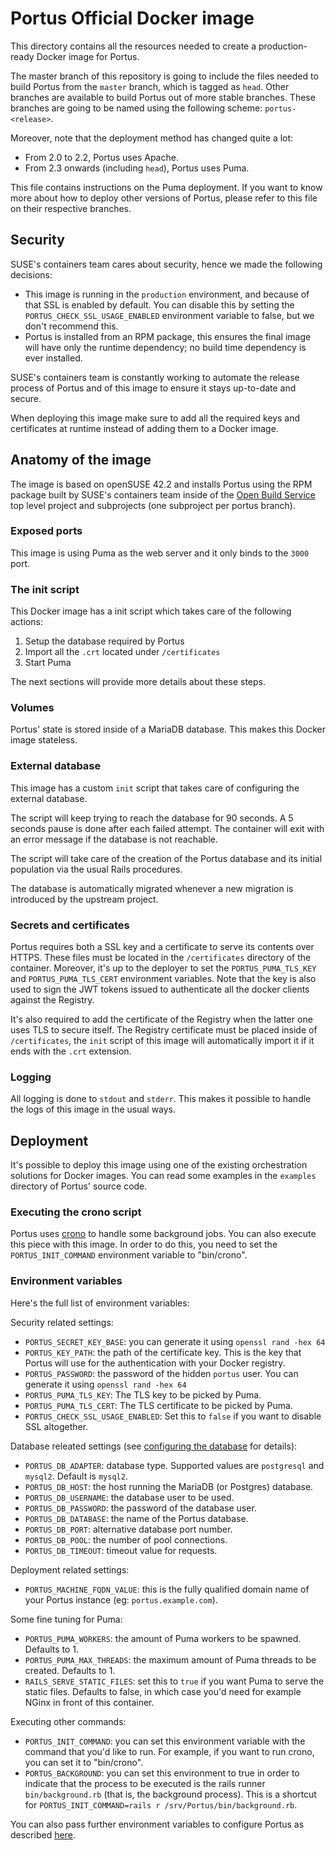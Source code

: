 # Portus Official Docker image

This directory contains all the resources needed to create a production-ready
Docker image for Portus.

The master branch of this repository is going to include the files needed
to build Portus from the `master` branch, which is tagged as `head`. Other
branches are available to build Portus out of more stable branches. These
branches are going to be named using the following scheme: `portus-<release>`.

Moreover, note that the deployment method has changed quite a lot:

- From 2.0 to 2.2, Portus uses Apache.
- From 2.3 onwards (including `head`), Portus uses Puma.

This file contains instructions on the Puma deployment. If you want to know more
about how to deploy other versions of Portus, please refer to this file on their
respective branches.

## Security

SUSE's containers team cares about security, hence we made the following
decisions:

  * This image is running in the `production` environment, and because of that
    SSL is enabled by default. You can disable this by setting the
    `PORTUS_CHECK_SSL_USAGE_ENABLED` environment variable to false, but we don't
    recommend this.
  * Portus is installed from an RPM package, this ensures the final image will
    have only the runtime dependency; no build time dependency is ever installed.

SUSE's containers team is constantly working to automate the release process
of Portus and of this image to ensure it stays up-to-date and secure.

When deploying this image make sure to add all the required keys and
certificates at runtime instead of adding them to a Docker image.

## Anatomy of the image

The image is based on openSUSE 42.2 and installs Portus using the RPM package
built by SUSE's containers team inside of the [Open Build Service](https://build.opensuse.org/project/subprojects/Virtualization:containers:Portus)
top level project and subprojects (one subproject per portus branch).

### Exposed ports

This image is using Puma as the web server and it only binds to the `3000`
port.

### The init script

This Docker image has a init script which takes care of the following actions:

  1. Setup the database required by Portus
  2. Import all the `.crt` located under `/certificates`
  3. Start Puma

The next sections will provide more details about these steps.

### Volumes

Portus' state is stored inside of a MariaDB database. This makes this Docker
image stateless.

### External database

This image has a custom `init` script that takes care of configuring the external
database.

The script will keep trying to reach the database for 90 seconds. A 5 seconds
pause is done after each failed attempt. The container will exit with an error
message if the database is not reachable.

The script will take care of the creation of the Portus database and its initial
population via the usual Rails procedures.

The database is automatically migrated whenever a new migration is introduced
by the upstream project.

### Secrets and certificates

Portus requires both a SSL key and a certificate to serve its contents over
HTTPS. These files must be located in the `/certificates` directory of the
container. Moreover, it's up to the deployer to set the `PORTUS_PUMA_TLS_KEY`
and `PORTUS_PUMA_TLS_CERT` environment variables. Note that the key is also
used to sign the JWT tokens issued to authenticate all the docker clients
against the Registry.

It's also required to add the certificate of the Registry when the latter one
uses TLS to secure itself. The Registry certificate must be placed inside
of `/certificates`, the `init` script of this image will automatically import
it if it ends with the `.crt` extension.

### Logging

All logging is done to `stdout` and `stderr`. This makes it possible to handle
the logs of this image in the usual ways.

## Deployment

It's possible to deploy this image using one of the existing orchestration
solutions for Docker images. You can read some examples in the `examples`
directory of Portus' source code.

### Executing the crono script

Portus uses [crono](https://github.com/plashchynski/crono) to handle some
background jobs. You can also execute this piece with this image. In order to do
this, you need to set the `PORTUS_INIT_COMMAND` environment variable to
"bin/crono".

### Environment variables

Here's the full list of environment variables:

Security related settings:

  * `PORTUS_SECRET_KEY_BASE`: you can generate it using `openssl rand -hex 64`
  * `PORTUS_KEY_PATH`: the path of the certificate key. This is the key that
    Portus will use for the authentication with your Docker registry.
  * `PORTUS_PASSWORD`: the password of the hidden `portus` user. You can
    generate it using `openssl rand -hex 64`
  * `PORTUS_PUMA_TLS_KEY`: The TLS key to be picked by Puma.
  * `PORTUS_PUMA_TLS_CERT`: The TLS certificate to be picked by Puma.
  * `PORTUS_CHECK_SSL_USAGE_ENABLED`: Set this to `false` if you want to disable
    SSL altogether.

Database releated settings (see [configuring the database](http://port.us.org/docs/database.html) for details):

  * `PORTUS_DB_ADAPTER`: database type. Supported values are `postgresql` and `mysql2`. Default is `mysql2`.
  * `PORTUS_DB_HOST`: the host running the MariaDB (or Postgres) database.
  * `PORTUS_DB_USERNAME`: the database user to be used.
  * `PORTUS_DB_PASSWORD`: the password of the database user.
  * `PORTUS_DB_DATABASE`: the name of the Portus database.
  * `PORTUS_DB_PORT`: alternative database port number.
  * `PORTUS_DB_POOL`: the number of pool connections.
  * `PORTUS_DB_TIMEOUT`: timeout value for requests.

Deployment related settings:

  * `PORTUS_MACHINE_FQDN_VALUE`: this is the fully qualified domain name of your
    Portus instance (eg: `portus.example.com`).

Some fine tuning for Puma:

  * `PORTUS_PUMA_WORKERS`: the amount of Puma workers to be spawned. Defaults to 1.
  * `PORTUS_PUMA_MAX_THREADS`: the maximum amount of Puma threads to be
    created. Defaults to 1.
  * `RAILS_SERVE_STATIC_FILES`: set this to `true` if you want Puma to serve the
    static files. Defaults to false, in which case you'd need for example NGinx
    in front of this container.

Executing other commands:

  * `PORTUS_INIT_COMMAND`: you can set this environment variable with the
    command that you'd like to run. For example, if you want to run crono, you
    can set it to "bin/crono".
  * `PORTUS_BACKGROUND`: you can set this environment to true in order to
    indicate that the process to be executed is the rails runner
    `bin/background.rb` (that is, the background process). This is a shortcut
    for `PORTUS_INIT_COMMAND=rails r /srv/Portus/bin/background.rb`.

You can also pass further environment variables to configure Portus as
described [here](http://port.us.org/docs/Configuring-Portus.html#override-specific-configuration-options).

